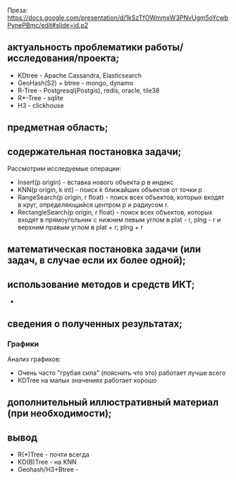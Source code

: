 Преза: https://docs.google.com/presentation/d/1kSzTfOWmmxW3PNvUgm5oYcwbPynePBmc/edit#slide=id.p2

## актуальность проблематики работы/исследования/проекта;
- KDtree - Apache Cassandra, Elasticsearch 
- GeoHash(S2) + btree -  mongo, dynamo
- R-Tree - Postgresql(Postgis), redis, oracle, tile38
- R*-Tree - sqlite
- H3 - clickhouse

## предметная область;

## содержательная постановка задачи;
Рассмотрим исследуемые операции:
- Insert(p origin) - вставка нового объекта p в индекс
- KNN(p origin, k int) - поиск k ближайших объектов от точки p
- RangeSearch(p origin, r float) - поиск всех объектов, которых входят в круг, определяющийся центром p и радиусом r.
- RectangleSearch(p origin, r float) - поиск всех объектов, которых входят в прямоугольник с нижним левым углом в plat - r, plng - r и верхним правым углом в  plat + r; plng + r

## математическая постановка задачи (или задач, в случае если их более одной);

## использование методов и средств ИКТ;
- 

## сведения о полученных результатах;
### Графики
Анализ графиков:
- Очень часто "грубая сила" (пояснить что это) работает лучше всего
- KDTree на малых значениях работает хорошо 
## дополнительный иллюстративный материал (при необходимости);
## вывод
- R(*)Tree - почти всегда
- KD(B)Tree - на KNN
- Geohash/H3+Btree - 